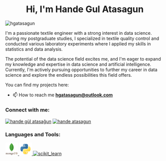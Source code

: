 <h1 align="center">Hi, I'm Hande Gul Atasagun</h1>


<p align="left"> <img src="https://komarev.com/ghpvc/?username=hgatasagun&label=Profile%20views&color=0e75b6&style=flat" alt="hgatasagun" /> </p>

I'm a passionate textile engineer with a strong interest in data science. During my postgraduate studies, I specialized in textile quality control and conducted various laboratory experiments where I applied my skills in statistics and data analysis.

The potential of the data science field excites me, and I'm eager to expand my knowledge and expertise in data science and artificial intelligence. Currently, I'm actively pursuing opportunities to further my career in data science and explore the endless possibilities this field offers.

You can find my projects here:



- 📫 How to reach me **hgatasagun@outlook.com**

<h3 align="left">Connect with me:</h3>
<p align="left">
<a href="https://linkedin.com/in/handegulatasagun" target="blank"><img align="center" src="https://raw.githubusercontent.com/rahuldkjain/github-profile-readme-generator/master/src/images/icons/Social/linked-in-alt.svg" alt="hande gül atasağun" height="30" width="40" /></a>
<a href="https://www.kaggle.com/handeatasagun" target="blank"><img align="center" src="https://raw.githubusercontent.com/rahuldkjain/github-profile-readme-generator/master/src/images/icons/Social/kaggle.svg" alt="hande atasagun" height="30" width="40" /></a>
</p>

<h3 align="left">Languages and Tools:</h3>
<p align="left"> <a href="https://www.mongodb.com/" target="_blank" rel="noreferrer"> <img src="https://raw.githubusercontent.com/devicons/devicon/master/icons/mongodb/mongodb-original-wordmark.svg" alt="mongodb" width="40" height="40"/> </a> <a href="https://www.python.org" target="_blank" rel="noreferrer"> <img src="https://raw.githubusercontent.com/devicons/devicon/master/icons/python/python-original.svg" alt="python" width="40" height="40"/> </a> <a href="https://scikit-learn.org/" target="_blank" rel="noreferrer"> <img src="https://upload.wikimedia.org/wikipedia/commons/0/05/Scikit_learn_logo_small.svg" alt="scikit_learn" width="40" height="40"/> </a> </p>
